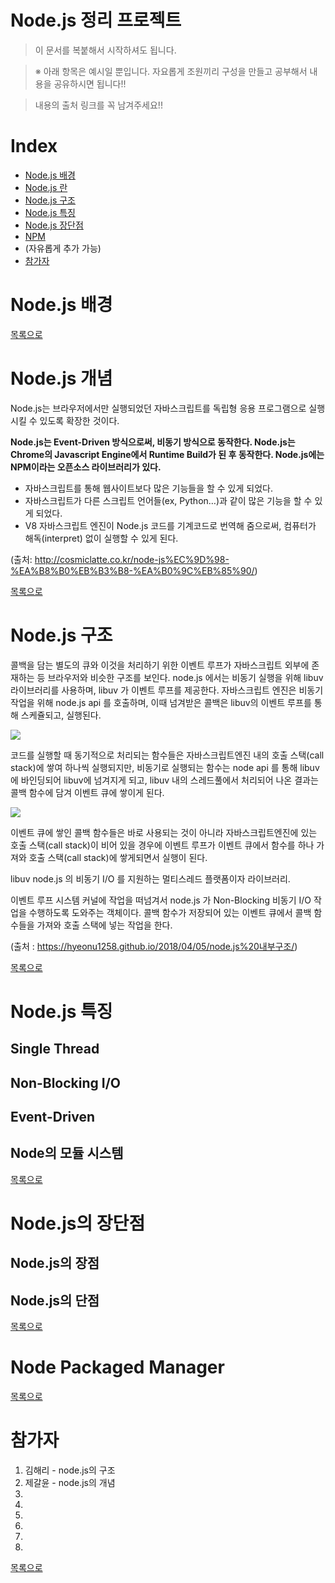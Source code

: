 # Node.js 정리 프로젝트

> 이 문서를 복붙해서 시작하셔도 됩니다.

> ※ 아래 항목은 예시일 뿐입니다. 자요롭게 조원끼리 구성을 만들고 공부해서 내용을 공유하시면 됩니다!!

> 내용의 출처 링크를 꼭 남겨주세요!!

# Index
- [Node.js 배경](#NODE.JS-배경)
- [Node.js 란](#NODE.JS-란)
- [Node.js 구조](#NODE.JS-구조)
- [Node.js 특징](#NODE.JS-특징)
- [Node.js 장단점](#NODE.JS-장단점)
- [NPM](#Node-Packaged-Manager)
- (자유롭게 추가 가능)
- [참가자](#참가자)

# Node.js 배경

[목록으로](#INDEX)

# Node.js 개념
Node.js는 브라우저에서만 실행되었던 자바스크립트를 독립형 응용 프로그램으로 실행시킬 수 있도록 확장한 것이다.


**Node.js는 Event-Driven 방식으로써, 비동기 방식으로 동작한다. Node.js는 Chrome의 Javascript Engine에서 Runtime Build가 된 후 동작한다. Node.js에는 NPM이라는 오픈소스 라이브러리가 있다.**
- 자바스크립트를 통해 웹사이트보다 많은 기능들을 할 수 있게 되었다.
- 자바스크립트가 다른 스크립트 언어들(ex, Python…)과 같이 많은 기능을 할 수 있게 되었다.
- V8 자바스크립트 엔진이 Node.js 코드를 기계코드로 번역해 줌으로써, 컴퓨터가 해독(interpret) 없이 실행할 수 있게 된다.


(출처: http://cosmiclatte.co.kr/node-js%EC%9D%98-%EA%B8%B0%EB%B3%B8-%EA%B0%9C%EB%85%90/)


[목록으로](#INDEX)

# Node.js 구조

콜백을 담는 별도의 큐와 이것을 처리하기 위한 이벤트 루프가 자바스크립트 외부에 존재하는 등 브라우저와 비슷한 구조를 보인다. node.js 에서는 비동기 실행을 위해 libuv 라이브러리를 사용하며, libuv 가 이벤트 루프를 제공한다. 자바스크립트 엔진은 비동기 작업을 위해 node.js api 를 호출하며, 이때 넘겨받은 콜백은 libuv의 이벤트 루프를 통해 스케쥴되고, 실행된다.


<img src = "https://pbs.twimg.com/media/Bt5ywJrIEAAKJQt.jpg"> </img>

코드를 실행할 때 동기적으로 처리되는 함수들은 자바스크립트엔진 내의 호출 스택(call stack)에 쌓여 하나씩 실행되지만, 비동기로 실행되는 함수는 node api 를 통해 libuv 에 바인딩되어 libuv에 넘겨지게 되고, libuv 내의 스레드풀에서 처리되어 나온 결과는 콜백 함수에 담겨 이벤트 큐에 쌓이게 된다.


<img src = "http://4.bp.blogspot.com/-MYY3w4Y_lAg/VCHi63G4DGI/AAAAAAAAA3c/FrbGjnJbPnQ/s1600/event_loop.jpg"> </img>

이벤트 큐에 쌓인 콜백 함수들은 바로 사용되는 것이 아니라 자바스크립트엔진에 있는 호출 스택(call stack)이 비어 있을 경우에 이벤트 루프가 이벤트 큐에서 함수를 하나 가져와 호출 스택(call stack)에 쌓게되면서 실행이 된다.


libuv
node.js 의 비동기 I/O 를 지원하는 멀티스레드 플랫폼이자 라이브러리.

이벤트 루프
시스템 커널에 작업을 떠넘겨서 node.js 가 Non-Blocking 비동기 I/O 작업을 수행하도록 도와주는 객체이다. 콜백 함수가 저장되어 있는 이벤트 큐에서 콜백 함수들을 가져와 호출 스택에 넣는 작업을 한다.

(출처 : https://hyeonu1258.github.io/2018/04/05/node.js%20내부구조/)


[목록으로](#INDEX)

# Node.js 특징

## Single Thread

## Non-Blocking I/O

## Event-Driven

## Node의 모듈 시스템

[목록으로](#INDEX)

# Node.js의 장단점

## Node.js의 장점

## Node.js의 단점

[목록으로](#INDEX)

# Node Packaged Manager

[목록으로](#INDEX)

# 참가자
1. 김해리 - node.js의 구조
2. 제갈윤 - node.js의 개념
3. 
4. 
5. 
6. 
7. 
8. 

[목록으로](#INDEX)
